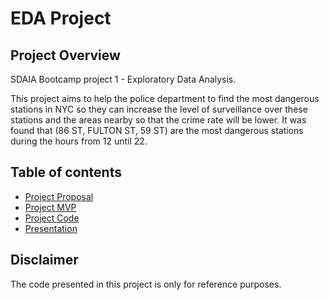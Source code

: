 # EDA Project
## Project Overview
SDAIA Bootcamp project 1 - Exploratory Data Analysis. 

This project aims to help the police department to find the most dangerous stations in NYC so they can increase the level of surveillance over these stations and the areas nearby so that the crime rate will be lower. It was found that (86 ST, FULTON ST, 59 ST) are the most dangerous stations during the hours from 12 until 22.

## Table of contents
* [Project Proposal](https://github.com/ReefSA/EDA_Project/blob/main/Project_Proposal.md)
* [Project MVP](https://github.com/ReefSA/EDA_Project/blob/main/MVP.md)
* [Project Code](https://github.com/ReefSA/EDA_Project/blob/main/EDA_Project.ipynb)
* [Presentation](https://github.com/ReefSA/EDA_Project/blob/main/EDAPresentation.pdf)

## Disclaimer
The code presented in this project is only for reference purposes.
